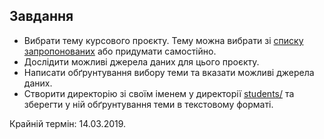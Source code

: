 ## Завдання

* Вибрати тему курсового проєкту. Тему можна вибрати зі [списку запропонованих](../course-project.md) або придумати самостійно.
* Дослідити можливі джерела даних для цього проєкту.
* Написати обґрунтування вибору теми та вказати можливі джерела даних.
* Створити директорію зі своїм іменем у директорії [students/](../students/) та зберегти у ній обґрунтування теми в текстовому форматі.

Крайній термін: 14.03.2019.
